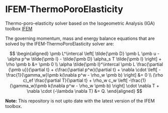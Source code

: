 # IFEM-ThermoPoroElasticity
Thermo-poro-elasticity solver based on the Isogeometric Analysis (IGA) toolbox [IFEM](https://github.com/OPM/IFEM)

The governing momentum, mass and energy balance equations that are solved by the IFEM-ThermoPoroElasticity solver are:

$$
\begin{aligned}
\pmb L^\intercal \left[ \tilde{\pmb D} \pmb L \pmb u - \alpha p^w \tilde{\pmb I} - \tilde{\pmb D} \alpha_s T \tilde{\pmb I} \right]  + \rho \pmb b &= \pmb 0 \\
\alpha \tilde{\pmb I}^\intercal \pmb L \frac{\partial {\pmb u}}{\partial t} + c\frac{\partial p^w}{\partial t} + \nabla \cdot \left[ -\frac{1}{\gamma_w}\pmb k(\nabla p^w - \rho_w \pmb b) \right] &= 0 \\
(\rho c)_ef \frac{\partial T}{\partial t} + \rho_w c_w \left[ -\frac{1}{\gamma_w}\pmb k(\nabla p^w - \rho_w \pmb b) \right]  \cdot \nabla T + \nabla \cdot (-\lambda \nabla T) &= Q.
\end{aligned}
$$

**Note:** This repository is not upto date with the latest version of the IFEM toolbox.
